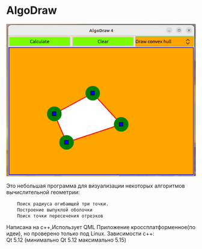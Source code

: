 # AlgoDraw
![alt text](https://github.com/Pin80/AlgoDraw/blob/main/demo.png?raw=true)

Это небольшая программа для визуализации некоторых алгоритмов вычислительной геометрии:

        Поиск радиуса огибающей три точки.
        Построение выпуклой оболочки
        Поиск точки пересечения отрезков
        
Написана на c++,Использует QML
Приложение кроссплатформенное(по идеи), но проверено только под Linux. 
Зависимости c++:  
        Qt 5.12 (минимально Qt 5.12 максимально 5.15)  

    
